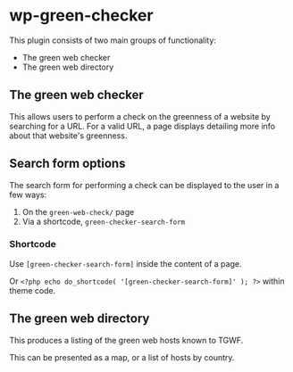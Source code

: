 # wp-green-checker

This plugin consists of two main groups of functionality:

* The green web checker
* The green web directory

## The green web checker

This allows users to perform a check on the greenness of a website by searching for a URL. For a valid URL, a page displays detailing more info about that website's greenness.

## Search form options

The search form for performing a check can be displayed to the user in a few ways:

1. On the `green-web-check/` page
1. Via a shortcode, `green-checker-search-form`

### Shortcode
Use `[green-checker-search-form]` inside the content of a page.

Or `<?php echo do_shortcode( '[green-checker-search-form]' ); ?>` within theme code.

## The green web directory

This produces a listing of the green web hosts known to TGWF.

This can be presented as a map, or a list of hosts by country.



